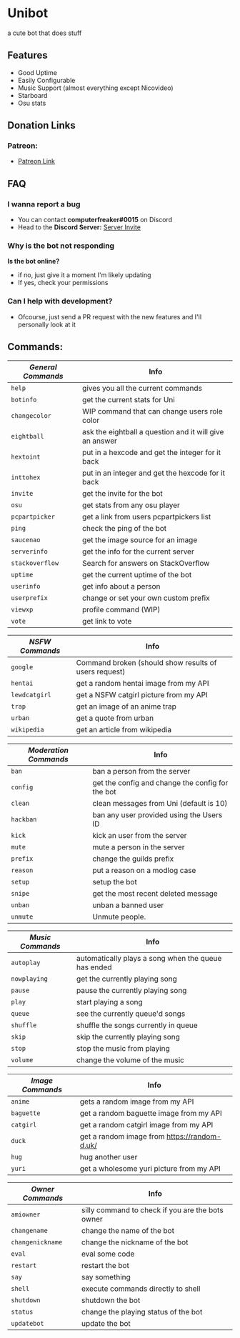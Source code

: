 # Unibot
a cute bot that does stuff

## Features
- Good Uptime
- Easily Configurable
- Music Support (almost everything except Nicovideo)
- Starboard
- Osu stats

## Donation Links 
### Patreon:
- [Patreon Link](https://www.patreon.com/computerfreaker)


## FAQ
### I wanna report a bug
- You can contact **computerfreaker#0015** on Discord 
- Head to the **Discord Server:** [Server Invite](https://discord.gg/DDRbw7W)

### Why is the bot not responding
**Is the bot online?**
- if no, just give it a moment I'm likely updating
- If yes, check your permissions

### Can I help with development?
- Ofcourse, just send a PR request with the new features and I'll personally look at it

## Commands:
| ***General Commands*** | **Info**
| --- | --- | 
| `help` | gives you all the current commands |
| `botinfo` | get the current stats for Uni |
| `changecolor` | WIP command that can change users role color |
| `eightball` | ask the eightball a question and it will give an answer |
| `hextoint` | put in a hexcode and get the integer for it back | 
| `inttohex` | put in an integer and get the hexcode for it back |
| `invite`| get the invite for the bot |
| `osu` | get stats from any osu player |
| `pcpartpicker` | get a link from users pcpartpickers list |
| `ping` | check the ping of the bot |
| `saucenao` | get the image source for an image |
| `serverinfo` | get the info for the current server |
| `stackoverflow` | Search for answers on StackOverflow |
| `uptime` | get the current uptime of the bot |
| `userinfo` | get info about a person |
| `userprefix` | change or set your own custom prefix |
| `viewxp` | profile command (WIP) |
| `vote` | get link to vote |

| ***NSFW Commands*** | **Info**
| --- | --- |
| `google` | Command broken (should show results of users request) |
| `hentai` | get a random hentai image from my API |
| `lewdcatgirl` | get a NSFW catgirl picture from my API |
| `trap` | get an image of an anime trap |
| `urban` | get a quote from urban |
| `wikipedia` | get an article from wikipedia |

| ***Moderation Commands*** | **Info**
| --- | --- |
| `ban` | ban a person from the server |
| `config` | get the config and change the config for the bot |
| `clean` | clean messages from Uni (default is 10) |
| `hackban` | ban any user provided using the Users ID |
| `kick` | kick an user from the server |
| `mute` | mute a person in the server |
| `prefix` | change the guilds prefix |
| `reason` | put a reason on a modlog case |
| `setup` | setup the bot |
| `snipe` | get the most recent deleted message | 
| `unban` | unban a banned user |
| `unmute` | Unmute people. |


| ***Music Commands*** | **Info**
| --- | --- |
| `autoplay` | automatically plays a song when the queue has ended |
| `nowplaying` | get the currently playing song |
| `pause`| pause the currently playing song |
| `play` | start playing a song |
| `queue` | see the currently queue'd songs |
| `shuffle` | shuffle the songs currently in queue |
| `skip` | skip the currently playing song |
| `stop` | stop the music from playing |
| `volume` | change the volume of the music |

| ***Image Commands*** | **Info**
| --- | --- |
| `anime` | gets a random image from my API |
| `baguette` | get a random baguette image from my API |
| `catgirl` | get a random catgirl image from my API |
| `duck` | get a random image from https://random-d.uk/ |
| `hug` | hug another user |
| `yuri` | get a wholesome yuri picture from my API |


| ***Owner Commands*** | **Info**
| --- | --- |
| `amiowner` | silly command to check if you are the bots owner |
| `changename` | change the name of the bot|
| `changenickname` | change the nickname of the bot|
| `eval`| eval some code |
| `restart` | restart the bot |
| `say` | say something |
| `shell` | execute commands directly to shell
| `shutdown` | shutdown the bot |
| `status` | change the playing status of the bot |
| `updatebot` | update the bot |
